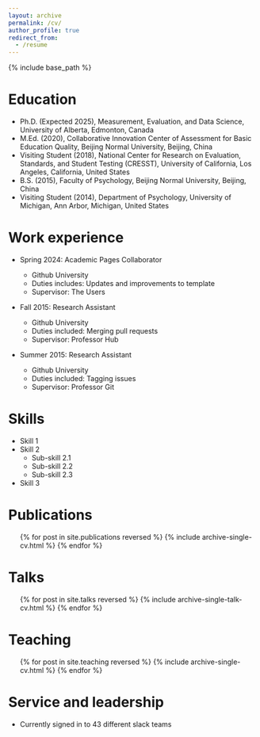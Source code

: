 ```yaml
---
layout: archive
permalink: /cv/
author_profile: true
redirect_from:
  - /resume
---
```


{% include base_path %}

Education
======
* Ph.D. (Expected 2025), Measurement, Evaluation, and Data Science, University of Alberta, Edmonton, Canada
* M.Ed. (2020), Collaborative Innovation Center of Assessment for Basic Education Quality, Beijing Normal University, Beijing, China
* Visiting Student (2018), National Center for Research on Evaluation, Standards, and Student Testing (CRESST), University of California, Los Angeles, California, United States
* B.S. (2015), Faculty of Psychology, Beijing Normal University, Beijing, China
* Visiting Student (2014), Department of Psychology, University of Michigan, Ann Arbor, Michigan, United States

Work experience
======
* Spring 2024: Academic Pages Collaborator
  * Github University
  * Duties includes: Updates and improvements to template
  * Supervisor: The Users

* Fall 2015: Research Assistant
  * Github University
  * Duties included: Merging pull requests
  * Supervisor: Professor Hub

* Summer 2015: Research Assistant
  * Github University
  * Duties included: Tagging issues
  * Supervisor: Professor Git
  
Skills
======
* Skill 1
* Skill 2
  * Sub-skill 2.1
  * Sub-skill 2.2
  * Sub-skill 2.3
* Skill 3

Publications
======
  <ul>{% for post in site.publications reversed %}
    {% include archive-single-cv.html %}
  {% endfor %}</ul>
  
Talks
======
  <ul>{% for post in site.talks reversed %}
    {% include archive-single-talk-cv.html  %}
  {% endfor %}</ul>
  
Teaching
======
  <ul>{% for post in site.teaching reversed %}
    {% include archive-single-cv.html %}
  {% endfor %}</ul>
  
Service and leadership
======
* Currently signed in to 43 different slack teams
